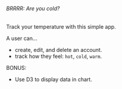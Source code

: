 ###### BRRRR: Are you cold?

Track your temperature with this simple app.

A user can...
- create, edit, and delete an account.
- track how they feel: `hot`, `cold`, `warm`.

BONUS:
- Use D3 to display data in chart.
